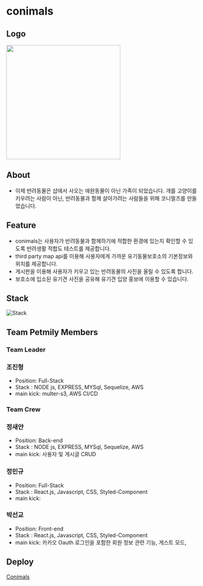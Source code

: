 # conimals

## Logo
<img width="300" height="300" src="https://user-images.githubusercontent.com/74203440/169957702-452b79df-6d21-4c1f-bd94-bf7f6dc3fa16.svg"/>

## About

- 이제 반려동물은 샵에서 사오는 애완동물이 아닌 가족이 되었습니다. 개를 고양이를 키우려는 사람이 아닌, 반려동물과 함께 살아가려는 사람들을 위해 코니멀즈를 만들었습니다.


## Feature

- conimals는 사용자가 반려동물과 함께하기에 적합한 환경에 있는지 확인할 수 있도록 반려생활 적합도 테스트를 제공합니다.
- third party map api를 이용해 사용자에게 가까운 유기동물보호소의 기본정보와 위치를 제공합니다.
- 게시판을 이용해 사용자가 키우고 있는 반려동물의 사진을 올릴 수 있도록 합니다.
- 보호소에 입소된 유기견 사진을 공유해 유기견 입양 홍보에 이용할 수 있습니다.

## Stack
![Stack](https://www.notion.so/image/https%3A%2F%2Fs3-us-west-2.amazonaws.com%2Fsecure.notion-static.com%2F5bc84f4d-f935-46ba-a26e-61637635aacc%2FStack.png?table=block&id=d7373efb-20fd-47ee-a7bf-bc217c281bc1&spaceId=82d63a72-8254-4cde-bf1e-b2597b7c099c&width=1200&userId=95057538-7f0c-4887-8793-9588c0d65c4c&cache=v2)

## Team Petmily Members

### Team Leader

### 조진형

- Position: Full-Stack
- Stack : NODE js, EXPRESS, MYSql, Sequelize, AWS
- main kick: multer-s3, AWS CI/CD

### Team Crew

### 정새얀

- Position: Back-end
- Stack : NODE js, EXPRESS, MYSql, Sequelize, AWS
- main kick: 사용자 및 게시글 CRUD

### 정민규

- Position: Full-Stack
- Stack : React.js, Javascript, CSS, Styled-Component
- main kick: 

### 박선교 

- Position: Front-end
- Stack : React.js, Javascript, CSS, Styled-Component
- main kick: 카카오 Oauth 로그인을 포함한 회원 정보 관련 기능, 게스트 모드, 

## Deploy
[Conimals](https://www.conimals.link/)
